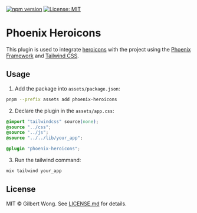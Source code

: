[![npm version](https://img.shields.io/npm/v/phoenix-heroicons)](https://www.npmjs.com/package/phoenix-heroicons)
[![License: MIT](https://img.shields.io/badge/License-MIT-blue.svg)](LICENSE.md)

# Phoenix Heroicons

This plugin is used to integrate [heroicons][heroicons] with the project using the
[Phoenix Framework][phoenix-framework] and [Tailwind CSS][tailwind].


## Usage

1. Add the package into `assets/package.json`:

```bash
pnpm --prefix assets add phoenix-heroicons
```

2. Declare the plugin in the `assets/app.css`:

``` css
@import "tailwindcss" source(none);
@source "../css";
@source "../js";
@source "../../lib/your_app";

@plugin "phoenix-heroicons";
```

3. Run the tailwind command:

```js
mix tailwind your_app
```

## License

MIT © Gilbert Wong. See [LICENSE.md](LICENSE.md) for details.

[heroicons]: https://heroicons.com
[phoenix-framework]: https://www.phoenixframework.org
[tailwind]: https://tailwindcss.com
